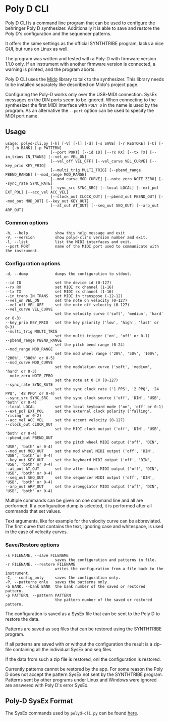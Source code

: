 # Poly D CLI

Poly D CLI is a command line program that can be used to configure the behringer Poly D synthesizer. Additionally it is able to save and restore the Poly D's configuration and the sequencer patterns.

It offers the same settings as the official SYNTHTRIBE program, lacks a nice GUI, but runs on Linux as well.

The program was written and tested with a Poly-D with firmware version 1.1.0 only. If an instrument with another firmware version is connected, a warning is printed, and the program aborts.

Poly D CLI uses the [Mido](https://github.com/mido/mido) library to talk to the synthesizer. This library needs to be installed separately like described on Mido's project page.

Configuring the Poly-D works only over the USB-MIDI connection. SysEx messages on the DIN ports seem to be ignored. When connecting to the synthesizer the first MIDI interface with `POLY D` in the name is used by the program. As an alternative  the `--port` option can be used to specify the MIDI port name.

## Usage

    usage: polyd-cli.py [-h] [-V] [-l] [-d] [-s SAVE] [-r RESTORE] [-C] [-P] [-b BANK] [-p PATTERN]
                        [--port PORT] [--id ID] [--rx RX] [--tx TX] [--in_trans IN_TRANS] [--vel_on VEL_ON]
                        [--vel_off VEL_OFF] [--vel_curve VEL_CURVE] [--key_prio KEY_PRIO]
                        [--multi_trig MULTI_TRIG] [--pbend_range PBEND_RANGE] [--mod_range MOD_RANGE]
                        [--mod_curve MOD_CURVE] [--note_zero NOTE_ZERO] [--sync_rate SYNC_RATE]
                        [--sync_src SYNC_SRC] [--local LOCAL] [--ext_pol EXT_POL] [--acc_vel ACC_VEL]
                        [--clock_out CLOCK_OUT] [--pbend_out PBEND_OUT] [--mod_out MOD_OUT] [--key_out KEY_OUT]
                        [--at_out AT_OUT] [--seq_out SEQ_OUT] [--arp_out ARP_OUT]

### Common options

    -h, --help            show this help message and exit
    -V, --version         show polyd-cli's version number amd exit.
    -l, --list            list the MIDI interfaces and exit.
    --port PORT           name of the MIDI port used to communicate with the instrument.

### Configuration options

    -d, --dump            dumps the configuration to stdout.

    --id ID               set the device id (0-127)
    --rx RX               set MIDI rx channel (1-16)
    --tx TX               set MIDI rx channel (1-16)
    --in_trans IN_TRANS   set MIDI in transpose (-12-12)
    --vel_on VEL_ON       set the note on velocity (0-127)
    --vel_off VEL_OFF     set the note off velocity (0-127)
    --vel_curve VEL_CURVE
                          set the velocity curve ('soft', 'medium', 'hard' or 0-3)
    --key_prio KEY_PRIO   set the key priority ('low', 'high', 'last' or 0-3)
    --multi_trig MULTI_TRIG
                          set the multi trigger ('on', 'off' or 0-1)
    --pbend_range PBEND_RANGE
                          set the pitch bend range (0-24)
    --mod_range MOD_RANGE
                          set the mod wheel range ('20%', '50%', '100%', '200%', '300%' or 0-5)
    --mod_curve MOD_CURVE
                          set the modulation curve ('soft', 'medium', 'hard' or 0-3)
    --note_zero NOTE_ZERO
                          set the note at 0 CV (0-127)
    --sync_rate SYNC_RATE
                          set the sync clock rate ('1 PPS', '2 PPQ', '24 PPQ', '48 PPQ' or 0-4)
    --sync_src SYNC_SRC   set the sync clock source ('off', 'DIN', 'USB', 'both' or 0-4)
    --local LOCAL         set the local keyboard mode ('on', 'off' or 0-1)
    --ext_pol EXT_POL     set the external clock polarity ('falling', 'rising' or 0-2)
    --acc_vel ACC_VEL     set the accent velocity (0-127)
    --clock_out CLOCK_OUT
                          set the MIDI clock output ('off', 'DIN', 'USB', 'both' or 0-4)
    --pbend_out PBEND_OUT
                          set the pitch wheel MIDI output ('off', 'DIN', 'USB', 'both' or 0-4)
    --mod_out MOD_OUT     set the mod wheel MIDI output ('off', 'DIN', 'USB', 'both' or 0-4)
    --key_out KEY_OUT     set the keyboard MIDI output ('off', 'DIN', 'USB', 'both' or 0-4)
    --at_out AT_OUT       set the after touch MIDI output ('off', 'DIN', 'USB', 'both' or 0-4)
    --seq_out SEQ_OUT     set the sequencer MIDI output ('off', 'DIN', 'USB', 'both' or 0-4)
    --arp_out ARP_OUT     set the arpeggiator MIDI output ('off', 'DIN', 'USB', 'both' or 0-4)

Multiple commands can be given on one command line and all are performed. If a configuration dump is selected, it is performed after all commands that set values.

Text arguments, like for example for the velocity curve can be abbreviated. The first curve that contains the text, ignoring case and whitespace, is used in the case of velocity curves. 

### Save/Restore options

    -s FILENAME, --save FILENAME
                          saves the configuration and patterns in file.
    -r FILENAME, --restore FILENAME
                          writes the configuration from a file back to the instrument.
    -C, --config_only     saves the configuration only.
    -P, --patterns_only   saves the patterns only.
    -b BANK, --bank BANK  the bank number of the saved or restored pattern.
    -p PATTERN, --pattern PATTERN
                          the pattern number of the saved or restored pattern.

The configuration is saved as a SysEx file that can be sent to the Poly D to restore the data.

Patterns are saved as seq files that can be restored using the SYNTHTRIBE program.

If all patterns are saved with or without the configuration the result is a zip-file containing all the individual SysEx and seq files.

If the data from such a zip file is restored, onl the configuration is restored.

Currently patterns cannot be restored by the app. For some reason the Poly D does not accept the pattern SysEx not sent by the SYNTHTRIBE program. Patterns sent by other programs under Linux and Windows were ignored are answered with Poly D's error SysEx.

## Poly-D SysEx Format

The SysEx commands used by `polyd-cli.py` can be found [here](polyd-sysex.md).
